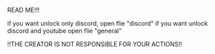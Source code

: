 READ ME!!!


if you want unlock only discord, open flie "discord"
if you want unlock discord and youtube open flie "general"


!!THE CREATOR IS NOT RESPONSIBLE FOR YOUR ACTIONS!!

